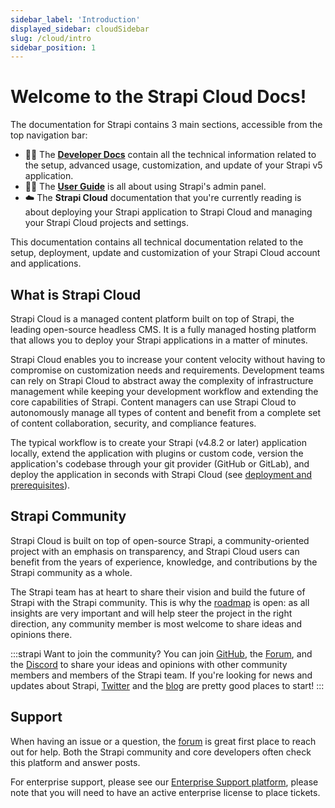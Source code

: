 ```yaml
---
sidebar_label: 'Introduction'
displayed_sidebar: cloudSidebar
slug: /cloud/intro
sidebar_position: 1
---
```


# Welcome to the Strapi Cloud Docs!

<SubtleCallout title="Developer Docs, User Guide, and Strapi Cloud documentation" emoji="📍">

The documentation for Strapi contains 3 main sections, accessible from the top navigation bar:

- 🧑‍💻 The **[Developer Docs](/dev-docs/intro)** contain all the technical information related to the setup, advanced usage, customization, and update of your Strapi v5 application.
- 🧑‍🏫 The **[User Guide](/user-docs/intro)** is all about using Strapi's admin panel.
- ☁️ The **Strapi Cloud** documentation that you're currently reading is about deploying your Strapi application to Strapi Cloud and managing your Strapi Cloud projects and settings.

</SubtleCallout>

This documentation contains all technical documentation related to the setup, deployment, update and customization of your Strapi Cloud account and applications.

## What is Strapi Cloud

Strapi Cloud is a managed content platform built on top of Strapi, the leading open-source headless CMS. It is a fully managed hosting platform that allows you to deploy your Strapi applications in a matter of minutes.

Strapi Cloud enables you to increase your content velocity without having to compromise on customization needs and requirements. Development teams can rely on Strapi Cloud to abstract away the complexity of infrastructure management while keeping your development workflow and extending the core capabilities of Strapi. Content managers can use Strapi Cloud to autonomously manage all types of content and benefit from a complete set of content collaboration, security, and compliance features.

The typical workflow is to create your Strapi (v4.8.2 or later) application locally, extend the application with plugins or custom code, version the application's codebase through your git provider (GitHub or GitLab), and deploy the application in seconds with Strapi Cloud (see [deployment and prerequisites](/cloud/getting-started/deployment#prerequisites)).

## Strapi Community

Strapi Cloud is built on top of open-source Strapi, a community-oriented project with an emphasis on transparency, and Strapi Cloud users can benefit from the years of experience, knowledge, and contributions by the Strapi community as a whole. 

The Strapi team has at heart to share their vision and build the future of Strapi with the Strapi community. This is why the [roadmap](https://feedback.strapi.io) is open: as all insights are very important and will help steer the project in the right direction, any community member is most welcome to share ideas and opinions there.

:::strapi Want to join the community?
You can join [GitHub](https://github.com/strapi/strapi), the [Forum](https://forum.strapi.io/), and the [Discord](https://discord.strapi.io) to share your ideas and opinions with other community members and members of the Strapi team. If you're looking for news and updates about Strapi, [Twitter](https://twitter.com/strapijs) and the [blog](https://strapi.io/blog) are pretty good places to start!
:::

## Support

When having an issue or a question, the [forum](https://forum.strapi.io) is great first place to reach out for help. Both the Strapi community and core developers often check this platform and answer posts.

For enterprise support, please see our [Enterprise Support platform](https://support.strapi.io/support/home), please note that you will need to have an active enterprise license to place tickets.
